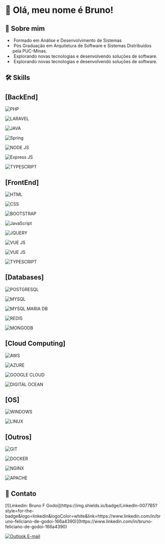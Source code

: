 # 👋 Olá, meu nome é Bruno!

## 🚀 Sobre mim

- &nbsp;Formado em Análise e Desenvolvimento de Sistemas
- &nbsp;Pós Graduação em Arquitetura de Software e Sistemas Distribuídos pela PUC-Minas.
- &nbsp;Explorando novas tecnologias e desenvolvendo soluções de software.
- &nbsp;Explorando novas tecnologias e desenvolvendo soluções de software.


## 🛠 Skills

## [BackEnd]
![PHP](https://img.shields.io/badge/PHP-777BB4?style=for-the-badge&logo=php&logoColor=white)

![LARAVEL](https://img.shields.io/badge/Laravel-FF2D20?style=for-the-badge&logo=laravel&logoColor=white)


![JAVA](https://img.shields.io/badge/Java-ED8B00?style=for-the-badge&logo=java&logoColor=white)


![Spring](https://img.shields.io/badge/Spring-6DB33F?style=for-the-badge&logo=spring&logoColor=white)


![NODE JS](https://img.shields.io/badge/Node.js-43853D?style=for-the-badge&logo=node.js&logoColor=white)

![Express JS](https://img.shields.io/badge/Express.js-404D59?style=for-the-badge)


![TYPESCRIPT](https://img.shields.io/badge/TypeScript-007ACC?style=for-the-badge&logo=typescript&logoColor=white)


## [FrontEnd]
![HTML](https://img.shields.io/badge/HTML5-E34F26?style=for-the-badge&logo=html5&logoColor=white)

![CSS](https://img.shields.io/badge/CSS-239120?&style=for-the-badge&logo=css3&logoColor=white)

![BOOTSTRAP](https://img.shields.io/badge/Bootstrap-563D7C?style=for-the-badge&logo=bootstrap&logoColor=white)

![JavaScript](https://img.shields.io/badge/JavaScript-F7DF1E?style=for-the-badge&logo=javascript&logoColor=black)

![JQUERY](https://img.shields.io/badge/jQuery-0769AD?style=for-the-badge&logo=jquery&logoColor=white)

![VUE JS](https://img.shields.io/badge/Vue.js-35495E?style=for-the-badge&logo=vue.js&logoColor=4FC08D)

![VUE JS](https://img.shields.io/badge/Vue.js-35495E?style=for-the-badge&logo=vue.js&logoColor=4FC08D)

![TYPESCRIPT](https://img.shields.io/badge/TypeScript-007ACC?style=for-the-badge&logo=typescript&logoColor=white)

## [Databases]

![POSTGRESQL](https://img.shields.io/badge/PostgreSQL-316192?style=for-the-badge&logo=postgresql&logoColor=white)

![MYSQL](https://img.shields.io/badge/MySQL-00000F?style=for-the-badge&logo=mysql&logoColor=white)

![MYSQL MARIA DB](https://img.shields.io/badge/MariaDB-01529E?style=for-the-badge&logo=mariadb&logoColor=white)

![REDIS](https://img.shields.io/badge/Redis-D9281A?style=for-the-badge&logo=redis&logoColor=white)

![MONGODB](https://img.shields.io/badge/MongoDB-4EA94B?style=for-the-badge&logo=mongodb&logoColor=white)

## [Cloud Computing]

![AWS](https://img.shields.io/badge/Amazon_AWS-232F3E?style=for-the-badge&logo=amazon-aws&logoColor=white)

![AZURE](https://img.shields.io/badge/Microsoft_Azure-0089D6?style=for-the-badge&logo=microsoft-azure&logoColor=white)

![GOOGLE CLOUD](https://img.shields.io/badge/Google_Cloud-4285F4?style=for-the-badge&logo=google-cloud&logoColor=white)

![DIGITAL OCEAN](https://img.shields.io/badge/Digital_Ocean-0080FF?style=for-the-badge&logo=digitalocean&logoColor=white)

## [OS]
![WINDOWS](https://img.shields.io/badge/Windows-017AD7?style=for-the-badge&logo=windows&logoColor=white)


![LINUX](https://img.shields.io/badge/Linux-E34F26?style=for-the-badge&logo=linux&logoColor=black)


## [Outros]
![GIT](https://img.shields.io/badge/Git-E34F26?style=for-the-badge&logo=git&logoColor=white)

![DOCKER](https://img.shields.io/badge/Docker-2496ED?style=for-the-badge&logo=docker&logoColor=white)

![NGINX](https://img.shields.io/badge/Nginx-009639?style=for-the-badge&logo=nginx&logoColor=white)

![APACHE](https://img.shields.io/badge/Nginx-009639?style=for-the-badge&logo=nginx&logoColor=white)

## 🔗 Contato
<p align="left">
[![Linkedin: Bruno F Godoi](https://img.shields.io/badge/LinkedIn-0077B5?style=for-the-badge&logo=linkedin&logoColor=white&link=https://www.linkedin.com/in/bruno-feliciano-de-godoi-166a4390)](https://www.linkedin.com/in/bruno-feliciano-de-godoi-166a4390)

[![Outlook E-mail](https://img.shields.io/badge/Microsoft_Outlook-0078D4?style=for-the-badge&logo=microsoft-outlook&logoColor=white&link=mailto:brunofgodoi@outlook.com.br)](mailto:brunofgodoi@outlook.com.br)
</p>

